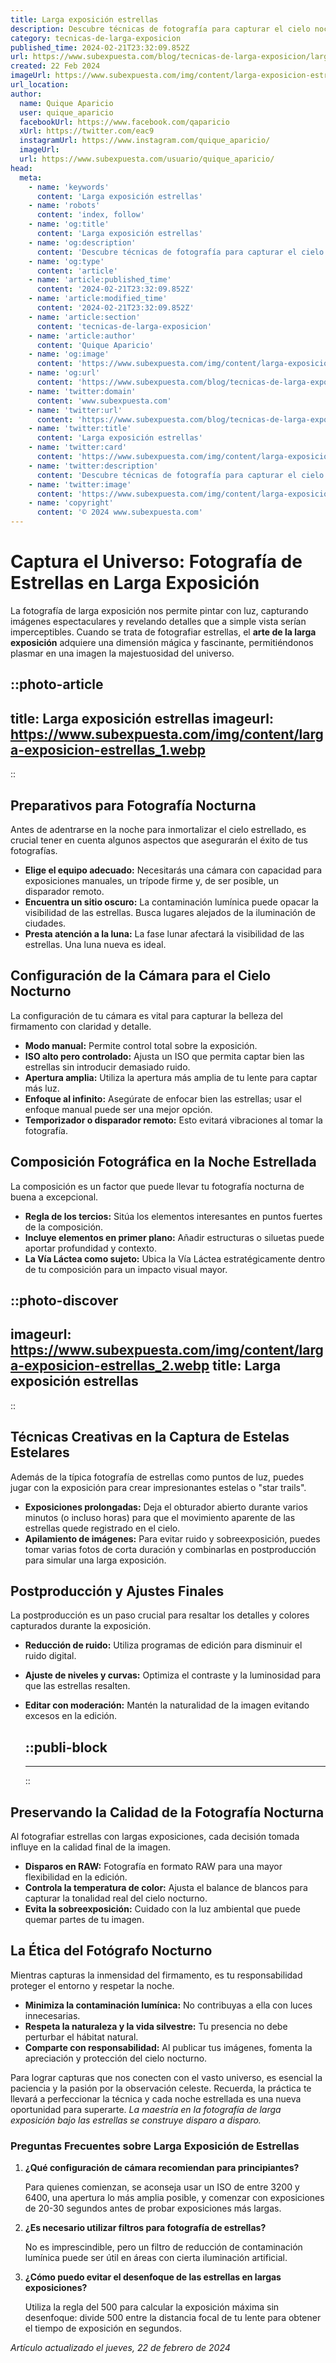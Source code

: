 ```yaml
---
title: Larga exposición estrellas
description: Descubre técnicas de fotografía para capturar el cielo nocturno y las estrellas con larga exposición. ¡Crea imágenes asombrosas!
category: tecnicas-de-larga-exposicion
published_time: 2024-02-21T23:32:09.852Z
url: https://www.subexpuesta.com/blog/tecnicas-de-larga-exposicion/larga-exposicion-estrellas
created: 22 Feb 2024
imageUrl: https://www.subexpuesta.com/img/content/larga-exposicion-estrellas_1.webp
url_location:
author:
  name: Quique Aparicio
  user: quique_aparicio
  facebookUrl: https://www.facebook.com/qaparicio
  xUrl: https://twitter.com/eac9
  instagramUrl: https://www.instagram.com/quique_aparicio/
  imageUrl: 
  url: https://www.subexpuesta.com/usuario/quique_aparicio/
head:
  meta:
    - name: 'keywords'
      content: 'Larga exposición estrellas'
    - name: 'robots'
      content: 'index, follow'
    - name: 'og:title'
      content: 'Larga exposición estrellas'
    - name: 'og:description'
      content: 'Descubre técnicas de fotografía para capturar el cielo nocturno y las estrellas con larga exposición. ¡Crea imágenes asombrosas!'
    - name: 'og:type'
      content: 'article'
    - name: 'article:published_time'
      content: '2024-02-21T23:32:09.852Z'
    - name: 'article:modified_time'
      content: '2024-02-21T23:32:09.852Z'
    - name: 'article:section'
      content: 'tecnicas-de-larga-exposicion'
    - name: 'article:author'
      content: 'Quique Aparicio'
    - name: 'og:image'
      content: 'https://www.subexpuesta.com/img/content/larga-exposicion-estrellas_1.webp'
    - name: 'og:url'
      content: 'https://www.subexpuesta.com/blog/tecnicas-de-larga-exposicion/larga-exposicion-estrellas'
    - name: 'twitter:domain'
      content: 'www.subexpuesta.com'
    - name: 'twitter:url'
      content: 'https://www.subexpuesta.com/blog/tecnicas-de-larga-exposicion/larga-exposicion-estrellas'
    - name: 'twitter:title'
      content: 'Larga exposición estrellas'
    - name: 'twitter:card'
      content: 'https://www.subexpuesta.com/img/content/larga-exposicion-estrellas_1.webp'
    - name: 'twitter:description'
      content: 'Descubre técnicas de fotografía para capturar el cielo nocturno y las estrellas con larga exposición. ¡Crea imágenes asombrosas!'
    - name: 'twitter:image'
      content: 'https://www.subexpuesta.com/img/content/larga-exposicion-estrellas_1.webp'
    - name: 'copyright'
      content: '© 2024 www.subexpuesta.com'
---
```

# Captura el Universo: Fotografía de Estrellas en Larga Exposición

La fotografía de larga exposición nos permite pintar con luz, capturando imágenes espectaculares y revelando detalles que a simple vista serían imperceptibles. Cuando se trata de fotografiar estrellas, el **arte de la larga exposición** adquiere una dimensión mágica y fascinante, permitiéndonos plasmar en una imagen la majestuosidad del universo.


::photo-article
---
title: Larga exposición estrellas
imageurl: https://www.subexpuesta.com/img/content/larga-exposicion-estrellas_1.webp
---
::


## Preparativos para Fotografía Nocturna

Antes de adentrarse en la noche para inmortalizar el cielo estrellado, es crucial tener en cuenta algunos aspectos que asegurarán el éxito de tus fotografías.

* **Elige el equipo adecuado:** Necesitarás una cámara con capacidad para exposiciones manuales, un trípode firme y, de ser posible, un disparador remoto.
* **Encuentra un sitio oscuro:** La contaminación lumínica puede opacar la visibilidad de las estrellas. Busca lugares alejados de la iluminación de ciudades.
* **Presta atención a la luna:** La fase lunar afectará la visibilidad de las estrellas. Una luna nueva es ideal.

## Configuración de la Cámara para el Cielo Nocturno

La configuración de tu cámara es vital para capturar la belleza del firmamento con claridad y detalle.

* **Modo manual:** Permite control total sobre la exposición.
* **ISO alto pero controlado:** Ajusta un ISO que permita captar bien las estrellas sin introducir demasiado ruido.
* **Apertura amplia:** Utiliza la apertura más amplia de tu lente para captar más luz.
* **Enfoque al infinito:** Asegúrate de enfocar bien las estrellas; usar el enfoque manual puede ser una mejor opción.
* **Temporizador o disparador remoto:** Esto evitará vibraciones al tomar la fotografía.

## Composición Fotográfica en la Noche Estrellada

La composición es un factor que puede llevar tu fotografía nocturna de buena a excepcional.

* **Regla de los tercios:** Sitúa los elementos interesantes en puntos fuertes de la composición.
* **Incluye elementos en primer plano:** Añadir estructuras o siluetas puede aportar profundidad y contexto.
* **La Vía Láctea como sujeto:** Ubica la Vía Láctea estratégicamente dentro de tu composición para un impacto visual mayor.


::photo-discover
---
imageurl: https://www.subexpuesta.com/img/content/larga-exposicion-estrellas_2.webp
title: Larga exposición estrellas
---
::


## Técnicas Creativas en la Captura de Estelas Estelares

Además de la típica fotografía de estrellas como puntos de luz, puedes jugar con la exposición para crear impresionantes estelas o "star trails".

* **Exposiciones prolongadas:** Deja el obturador abierto durante varios minutos (o incluso horas) para que el movimiento aparente de las estrellas quede registrado en el cielo.
* **Apilamiento de imágenes:** Para evitar ruido y sobreexposición, puedes tomar varias fotos de corta duración y combinarlas en postproducción para simular una larga exposición.

## Postproducción y Ajustes Finales

La postproducción es un paso crucial para resaltar los detalles y colores capturados durante la exposición.

* **Reducción de ruido:** Utiliza programas de edición para disminuir el ruido digital.
* **Ajuste de niveles y curvas:** Optimiza el contraste y la luminosidad para que las estrellas resalten.
* **Editar con moderación:** Mantén la naturalidad de la imagen evitando excesos en la edición.


  ::publi-block
  ---
  ---
  ::
  
  
## Preservando la Calidad de la Fotografía Nocturna

Al fotografiar estrellas con largas exposiciones, cada decisión tomada influye en la calidad final de la imagen.

* **Disparos en RAW:** Fotografía en formato RAW para una mayor flexibilidad en la edición.
* **Controla la temperatura de color:** Ajusta el balance de blancos para capturar la tonalidad real del cielo nocturno.
* **Evita la sobreexposición:** Cuidado con la luz ambiental que puede quemar partes de tu imagen.

## La Ética del Fotógrafo Nocturno

Mientras capturas la inmensidad del firmamento, es tu responsabilidad proteger el entorno y respetar la noche.

* **Minimiza la contaminación lumínica:** No contribuyas a ella con luces innecesarias.
* **Respeta la naturaleza y la vida silvestre:** Tu presencia no debe perturbar el hábitat natural.
* **Comparte con responsabilidad:** Al publicar tus imágenes, fomenta la apreciación y protección del cielo nocturno.

Para lograr capturas que nos conecten con el vasto universo, es esencial la paciencia y la pasión por la observación celeste. Recuerda, la práctica te llevará a perfeccionar la técnica y cada noche estrellada es una nueva oportunidad para superarte. *La maestría en la fotografía de larga exposición bajo las estrellas se construye disparo a disparo.*

### Preguntas Frecuentes sobre Larga Exposición de Estrellas

1. **¿Qué configuración de cámara recomiendan para principiantes?**
   
   Para quienes comienzan, se aconseja usar un ISO de entre 3200 y 6400, una apertura lo más amplia posible, y comenzar con exposiciones de 20-30 segundos antes de probar exposiciones más largas.

2. **¿Es necesario utilizar filtros para fotografía de estrellas?**

   No es imprescindible, pero un filtro de reducción de contaminación lumínica puede ser útil en áreas con cierta iluminación artificial.

3. **¿Cómo puedo evitar el desenfoque de las estrellas en largas exposiciones?**

   Utiliza la regla del 500 para calcular la exposición máxima sin desenfoque: divide 500 entre la distancia focal de tu lente para obtener el tiempo de exposición en segundos.

_Artículo actualizado el jueves, 22 de febrero de 2024_